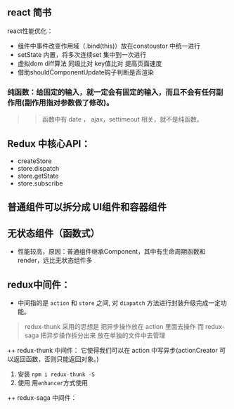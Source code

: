 ## react 简书

react性能优化：
- 组件中事件改变作用域（.bind(this)）放在constoustor 中统一进行
- setState 内置，将多次连续set 集中到一次进行
- 虚拟dom diff算法 同级比对 key值比对 提高页面速度
- 借助shouldComponentUpdate钩子判断是否渲染


### 纯函数：给固定的输入，就一定会有固定的输入，而且不会有任何副作用(副作用指对参数做了修改)。

>> 函数中有 date ， ajax，settimeout 相关，就不是纯函数。

## Redux 中核心API：

- createStore
- store.dispatch
- store.getState
- store.subscribe

## 普通组件可以拆分成 UI组件和容器组件
## 无状态组件（函数式）
- 性能较高，原因：普通组件继承Component，其中有生命周期函数和render，远比无状态组件多

## redux中间件：
- 中间指的是 `action` 和 `store` 之间, 对 `diapatch` 方法进行封装升级完成一定功能。

> redux-thunk 采用的思想是 把异步操作放在 action 里面去操作
> 而 redux-saga 把异步操作拆分出来 放在单独的文件中去管理

++ redux-thunk 中间件： 它使得我们可以在 action 中写异步(actionCreator 可以返回函数，否则只能返回对象。)
1. 安装 `npm i redux-thunk -S`
2. 使用 用`enhancer`方式使用

++ redux-saga 中间件：